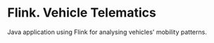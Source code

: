 # Flink. Vehicle Telematics

Java application using Flink for analysing vehicles' mobility patterns.